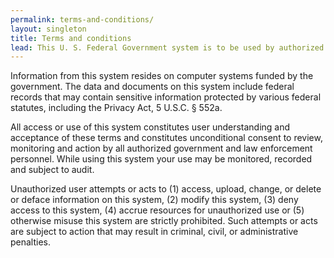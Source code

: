 ```yaml
---
permalink: terms-and-conditions/
layout: singleton
title: Terms and conditions
lead: This U. S. Federal Government system is to be used by authorized users only.
---
```


Information from this system resides on computer systems funded by the government. The data and documents on this system include federal records that may contain sensitive information protected by various federal statutes, including the Privacy Act, 5 U.S.C. § 552a.

All access or use of this system constitutes user understanding and acceptance of these terms and constitutes unconditional consent to review, monitoring and action by all authorized government and law enforcement personnel. While using this system your use may be monitored, recorded and subject to audit.

Unauthorized user attempts or acts to (1) access, upload, change, or delete or deface information on this system, (2) modify this system, (3) deny access to this system, (4) accrue resources for unauthorized use or (5) otherwise misuse this system are strictly prohibited. Such attempts or acts are subject to action that may result in criminal, civil, or administrative penalties.
